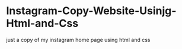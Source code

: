 # Instagram-Copy-Website-Usinjg-Html-and-Css
just a copy of my instagram home page using html and css
